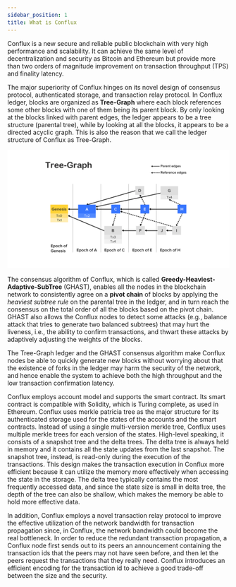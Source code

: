 ```yaml
---
sidebar_position: 1
title: What is Conflux
---
```


Conflux is a new secure and reliable public blockchain with very high
performance and scalability. It can achieve the same level of decentralization
and security as Bitcoin and Ethereum but provide more than two orders of
magnitude improvement on transaction throughput (TPS) and finality latency.  

The major superiority of Conflux hinges on its novel design of consensus
protocol, authenticated storage, and transaction relay protocol. In Conflux
ledger, blocks are organized as **Tree-Graph** where each block references some
other blocks with one of them being its parent block. By only looking at the
blocks linked with parent edges, the ledger appears to be a tree structure
(parental tree), while by looking at all the blocks, it appears to be a directed
acyclic graph. This is also the reason that we call the ledger structure of
Conflux as Tree-Graph. 

![Locale Dropdown](./img/tree_graph.jpg)

The consensus algorithm of Conflux, which is called
**Greedy-Heaviest-Adaptive-SubTree** (GHAST), enables all the nodes in the
blockchain network to consistently agree on a **pivot chain** of blocks by
applying the *heaviest subtree rule* on the parental tree in the ledger, and in
turn reach the consensus on the total order of all the blocks based on the pivot
chain. GHAST also allows the Conflux nodes to detect some attacks (e.g., balance
attack that tries to generate two balanced subtrees) that may hurt the liveness,
i.e., the ability to confirm transactions, and thwart these attacks by
adaptively adjusting the weights of the blocks.  

The Tree-Graph ledger and the GHAST consensus algorithm make Conflux nodes be
able to quickly generate new blocks without worrying about that the existence of
forks in the ledger may harm the security of the network, and hence enable the
system to achieve both the high throughput and the low transaction confirmation
latency.  

Conflux employs account model and supports the smart contract. Its smart
contract is compatible with Solidity, which is Turing complete, as used in
Ethereum. Conflux uses merkle patricia tree as the major structure for its
authenticated storage used for the states of the accounts and the smart
contracts. Instead of using a single multi-version merkle tree, Conflux uses
multiple merkle trees for each version of the states. High-level speaking, it
consists of a snapshot tree and the delta trees. The delta tree is always held
in memory and it contains all the state updates from the last snapshot. The
snapshot tree, instead, is read-only during the execution of the transactions.
This design makes the transaction execution in Conflux more efficient because it
can utilize the memory more effectively when accessing the state in the storage.
The delta tree typically contains the most frequently accessed data, and since
the state size is small in delta tree, the depth of the tree can also be
shallow, which makes the memory be able to hold more effective data.  

In addition, Conflux employs a novel transaction relay protocol to improve the
effective utilization of the network bandwidth for transaction propagation
since, in Conflux, the network bandwidth could become the real bottleneck. In
order to reduce the redundant transaction propagation, a Conflux node first
sends out to its peers an announcement containing the transaction ids that the
peers may not have seen before, and then let the peers request the transactions
that they really need. Conflux introduces an efficient encoding for the
transaction id to achieve a good trade-off between the size and the security.  
